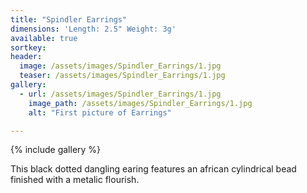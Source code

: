 ```yaml
---
title: "Spindler Earrings"
dimensions: 'Length: 2.5" Weight: 3g'
available: true
sortkey: 
header:
  image: /assets/images/Spindler_Earrings/1.jpg
  teaser: /assets/images/Spindler_Earrings/1.jpg
gallery:
  - url: /assets/images/Spindler_Earrings/1.jpg
    image_path: /assets/images/Spindler_Earrings/1.jpg
    alt: "First picture of Earrings"

---
```



{% include gallery %}

This black dotted dangling earing features an african cylindrical bead finished with a metalic flourish.